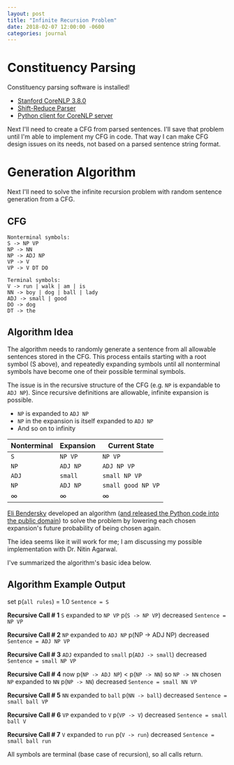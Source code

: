 ```yaml
---
layout: post
title: "Infinite Recursion Problem"
date: 2018-02-07 12:00:00 -0600
categories: journal
---
```

# Constituency Parsing
Constituency parsing software is installed!
- [Stanford CoreNLP 3.8.0](https://stanfordnlp.github.io/CoreNLP/history.html)
- [Shift-Reduce Parser](https://nlp.stanford.edu/software/srparser.html)
- [Python client for CoreNLP server](https://github.com/Lynten/stanford-corenlp)

Next I'll need to create a CFG from parsed sentences. I'll save that problem until I'm able to implement my CFG in code. That way I can make CFG design issues on its needs, not based on a parsed sentence string format.

# Generation Algorithm
Next I'll need to solve the infinite recursion problem with random sentence generation from a CFG.

## CFG
```
Nonterminal symbols:
S -> NP VP
NP -> NN
NP -> ADJ NP
VP -> V
VP -> V DT DO

Terminal symbols:
V -> run | walk | am | is
NN -> boy | dog | ball | lady
ADJ -> small | good
DO -> dog
DT -> the
```

## Algorithm Idea
The algorithm needs to randomly generate a sentence from all allowable sentences stored in the CFG. This process entails starting with a root symbol (S above), and repeatedly expanding symbols until all nonterminal symbols have become one of their possible terminal symbols.

The issue is in the recursive structure of the CFG (e.g. `NP` is expandable to `ADJ NP`). Since recursive definitions are allowable, infinite expansion is possible.

- `NP` is expanded to `ADJ NP`
- `NP` in the expansion is itself expanded to `ADJ NP`
- And so on to infinity

| Nonterminal | Expansion | Current State |
| -- | -- | -- |
| `S` | `NP VP` | `NP VP` |
| `NP` | `ADJ NP` | `ADJ NP VP` |
| `ADJ` | `small` | `small NP VP` |
| `NP` | `ADJ NP` | `small good NP VP` |
| ∞ | ∞ | ∞ |

[Eli Bendersky](https://eli.thegreenplace.net/2010/01/28/generating-random-sentences-from-a-context-free-grammar) developed an algorithm ([and released the Python code into the public domain](https://eli.thegreenplace.net/pages/about)) to solve the problem by lowering each chosen expansion's future probability of being chosen again.

The idea seems like it will work for me; I am discussing my possible implementation with Dr. Nitin Agarwal.

I've summarized the algorithm's basic idea below.

## Algorithm Example Output
set p(`all rules`) = 1.0
`Sentence = S`

**Recursive Call # 1**
`S` expanded to `NP VP`
p(`S -> NP VP`) decreased
`Sentence = NP VP`

**Recursive Call # 2**
`NP` expanded to `ADJ NP`
p(NP -> ADJ NP) decreased
`Sentence = ADJ NP VP`

**Recursive Call # 3**
`ADJ` expanded to `small`
p(`ADJ -> small`) decreased
`Sentence = small NP VP`

**Recursive Call # 4**
now p(`NP -> ADJ NP`) < p(`NP -> NN`) so `NP -> NN` chosen
`NP` expanded to `NN`
p(`NP -> NN`) decreased
`Sentence = small NN VP`

**Recursive Call # 5**
`NN` expanded to `ball`
p(`NN -> ball`) decreased
`Sentence = small ball VP`

**Recursive Call # 6**
`VP` expanded to `V`
p(`VP -> V`) decreased
`Sentence = small ball V`

**Recursive Call # 7**
`V` expanded to `run`
p(`V -> run`) decreased
`Sentence = small ball run`

All symbols are terminal (base case of recursion), so all calls return.
